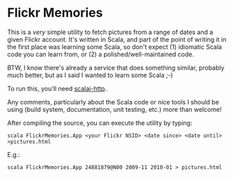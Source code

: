 Flickr Memories
===============

This is a *very* simple utility to fetch pictures from a range of
dates and a given Flickr account. It's written in Scala, and part of
the point of writing it in the first place was learning some Scala, so
don't expect (1) idiomatic Scala code you can learn from, or (2) a
polished/well-maintained code.

BTW, I know there's already a service that does something similar,
probably much better, but as I said I wanted to learn some Scala ;-)

To run this, you'll need
[scalaj-http](https://github.com/scalaj/scalaj-http).

Any comments, particularly about the Scala code or nice tools I should
be using (build system, documentation, unit testing, etc.) more than
welcome!

After compiling the source, you can execute the utility by typing:

    scala FlickrMemories.App <your Flickr NSID> <date since> <date until> >pictures.html

E.g.:

    scala FlickrMemories.App 24881879@N00 2009-11 2010-01 > pictures.html
